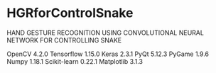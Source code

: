 # HGRforControlSnake
HAND GESTURE RECOGNITION USING CONVOLUTIONAL NEURAL NETWORK FOR CONTROLLING SNAKE

OpenCV 4.2.0
Tensorflow 1.15.0
Keras 2.3.1
PyQt 5.12.3
PyGame 1.9.6
Numpy 1.18.1
Scikit-learn 0.22.1
Matplotlib 3.1.3
